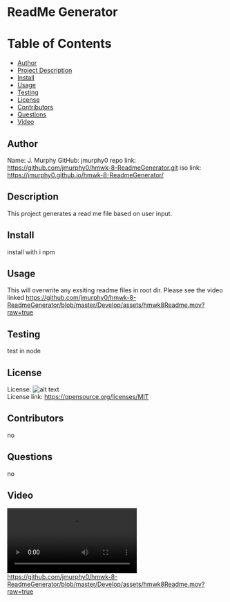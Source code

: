 
  # ReadMe Generator

  # Table of Contents
  * [Author](##Author)
  * [Project Description](##Description)
  * [Install](##Install)
  * [Usage](##Usage)
  * [Testing](##Testing)
  * [License](##License)
  * [Contributors](##Contributors)
  * [Questions](##Questions)
  * [Video](##Vidoe)
   
  
  ## Author 
  Name: J. Murphy 
  GitHub: jmurphy0
  repo link: https://github.com/jmurphy0/hmwk-8-ReadmeGenerator.git
  iso link: https://jmurphy0.github.io/hmwk-8-ReadmeGenerator/

  ## Description 
  This project generates a read me file based on user input.

  ## Install 
  install with i npm

  ## Usage 
  This will overwrite any exsiting readme files in root dir. Please see the video linked https://github.com/jmurphy0/hmwk-8-ReadmeGenerator/blob/master/Develop/assets/hmwk8Readme.mov?raw=true

  ## Testing 
  test in node

  ## License 
  License:   ![alt text](https://img.shields.io/badge/License-MIT-yellow.svg)  
  License link: https://opensource.org/licenses/MIT

  ## Contributors 
  no

  ## Questions 
  no

  ## Video

![alt text](Develop/assets/hmwk8Readme.mov) 
https://github.com/jmurphy0/hmwk-8-ReadmeGenerator/blob/master/Develop/assets/hmwk8Readme.mov?raw=true
